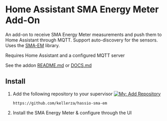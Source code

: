 # Home Assistant SMA Energy Meter Add-On

An add-on to receive SMA Energy Meter measurements and push them to Home Assistant through MQTT. Support auto-discovery for the sensors. Uses the [SMA-EM](https://github.com/datenschuft/SMA-EM) library. 

Requires Home Assistant and a configured MQTT server

See the addon [README.md](sma-em/README.md) or [DOCS.md](sma-em/DOCS.md)

## Install

1. Add the following repository to your supervisor [![My: Add Repository](https://my.home-assistant.io/badges/supervisor_add_addon_repository.svg)](https://my.home-assistant.io/redirect/supervisor_add_addon_repository/?repository_url=https%3A%2F%2Fgithub.com%2Fhassio-addons%2Frepository)

    ```
    https://github.com/kellerza/hassio-sma-em
    ```

2. Install the SMA Energy Meter & configure through the UI

